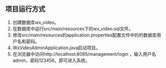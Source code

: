 
## 项目运行方式

1. 创建数据库wx_video。
2. 在数据库中运行src/main/resources下的wx_video.sql文件。
3. 修改src/main/resources的application.properties配置文件中的的数据库用户名和密码。
4. WxVideoAdminApplication.java启动项目。
5. 在浏览器中访问http://localhost:8085/management/login ，输入用户名admin，密码123456，即可进入系统。
